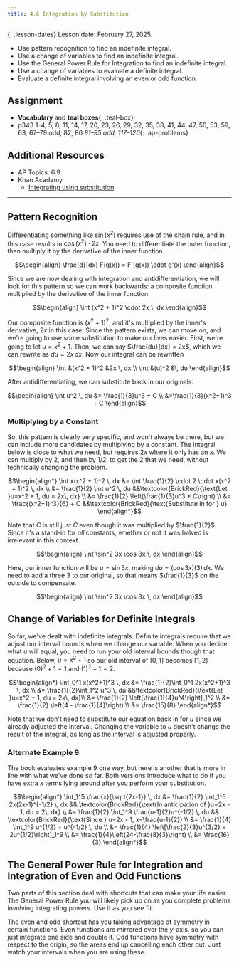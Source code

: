 ```yaml
---
title: 4.6 Integration by Substitution
---
```


{: .lesson-dates}
Lesson date: February 27, 2025.

- Use pattern recognition to find an indefinite integral.
- Use a change of variables to find an indefinite integral.
- Use the General Power Rule for Integration to find an indefinite integral.
- Use a change of variables to evaluate a definite integral.
- Evaluate a definite integral involving an even or odd function.

## Assignment

- **Vocabulary** and **teal boxes**{: .teal-box}
- p343 1–4, 5, 8, 11, 14, 17, 20, 23, 26, 29, 32, 35, 38, 41, 44, 47, 50, 53, 59, 63, 67–79 odd, 82, 86 *91–95 odd, 117–120*{: .ap-problems}

## Additional Resources

- AP Topics: 6.9
- Khan Academy
  - [Integrating using substitution](https://www.khanacademy.org/math/ap-calculus-ab/ab-integration-new/ab-6-9/v/u-substitution)

---

## Pattern Recognition

Differentiating something like $\sin \left(x^2\right)$ requires use of the chain rule, and in this case results in $\cos \left(x^2\right) \cdot 2x$. You need to differentiate the outer function, then multiply it by the derivative of the inner function.

$$\begin{align}
\frac{d}{dx} F(g(x)) = F'(g(x)) \cdot g'(x)
\end{align}$$

Since we are now dealing with integration and antidifferentiation, we will look for this pattern so we can work backwards: a composite function multiplied by the derivative of the inner function.

$$\begin{align}
\int (x^2 + 1)^2 \cdot 2x \, dx
\end{align}$$

Our composite function is $(x^2 + 1)^2$, and it's multiplied by the inner's derivative, $2x$ in this case. Since the pattern exists, we can move on, and we're going to use some substitution to make our lives easier. First, we're going to let $u = x^2 + 1$. Then, we can say $\frac{du}{dx} = 2x$, which we can rewrite as $du = 2x \, dx$. Now our integral can be rewritten

$$\begin{align}
\int &(x^2 + 1)^2 &2x \, dx \\
\int &(u)^2 &\, du
\end{align}$$

After antidifferentiating, we can substitute back in our originals.

$$\begin{align}
\int u^2 \, du &= \frac{1}{3}u^3 + C \\
&=\frac{1}{3}(x^2+1)^3 + C
\end{align}$$

### Multiplying by a Constant

So, this pattern is clearly very specific, and won't always be there, but we can include more candidates by multiplying by a constant. The integral below is close to what we need, but requires $2x$ where it only has an $x$. We can multiply by $2$, and then by $1/2$, to get the $2$ that we need, without technically changing the problem.

$$\begin{align*}
\int x(x^2 + 1)^2 \, dx &= \int \frac{1}{2} \cdot 2 \cdot x(x^2 + 1)^2 \, dx \\
      &= \frac{1}{2} \int u^2 \, du  &&\textcolor{BrickRed}{\text{Let }u=x^2 + 1, du = 2x\, dx} \\
      &= \frac{1}{2} \left(\frac{1}{3}u^3 + C\right) \\
      &= \frac{(x^2+1)^3}{6}  + C  &&\textcolor{BrickRed}{\text{Substitute in for } u}
\end{align*}$$

Note that $C$ is still just $C$ even though it was multiplied by $\frac{1}{2}$. Since it's a stand-in for *all* constants, whether or not it was halved is irrelevant in this context.

$$\begin{align}
\int \sin^2 3x \cos  3x \, dx
\end{align}$$

Here, our inner function will be $u=\sin3x$, making $du=(\cos3x) (3)\, dx$. We need to add a three $3$ to our original, so that means $\frac{1}{3}$ on the outside to compensate.

$$\begin{align}
\int \sin^2 3x \cos  3x \, dx
\end{align}$$

## Change of Variables for Definite Integrals

So far, we've dealt with indefinite integrals. Definite integrals require that we adjust our interval bounds when we change our variable. When you decide what $u$ will equal, you need to run your old interval bounds though that equation. Below, $u=x^2+1$ so our old interval of $[0,1]$ becomes $[1,2]$ because $(0)^2 + 1 = 1$ and $(1)^2 + 1 = 2$.

$$\begin{align*}
\int_0^1 x(x^2+1)^3 \, dx &= \frac{1}{2}\int_0^1  2x(x^2+1)^3 \, dx \\
                                             &= \frac{1}{2}\int_1^2 u^3 \, du                 &&\textcolor{BrickRed}{\text{Let }u=x^2 + 1, du = 2x\, dx}\\
                                             &= \frac{1}{2} \left[\frac{1}{4}u^4\right]_1^2 \\
                                             &= \frac{1}{2} \left(4 - \frac{1}{4}\right) \\
                                             &= \frac{15}{8}
\end{align*}$$

Note that we don't need to substitute our equation back in for $u$ since we already adjusted the interval. Changing the variable to $u$ doesn't change the result of the integral, as long as the interval is adjusted properly.

### Alternate Example 9

The book evaluates example 9 one way, but here is another that is more in line with what we've done so far. Both versions introduce what to do if you have extra $x$ terms lying around after you perform your substitution.

$$\begin{align*}
\int_1^5 \frac{x}{\sqrt{2x-1}} \, dx &= \frac{1}{2} \int_1^5 2x(2x-1)^{-1/2} \, dx  && \textcolor{BrickRed}{\text{In anticipation of }u=2x - 1, du = 2\, dx} \\
                                                           &= \frac{1}{2} \int_1^9 \frac{u-1}{2}u^{-1/2} \, du && \textcolor{BrickRed}{\text{Since } u=2x - 1, x=\frac{u-1}{2}} \\
                                                          &= \frac{1}{4} \int_1^9 u^{1/2} + u^{-1/2} \, du \\
                                                          &= \frac{1}{4} \left[\frac{2}{3}u^{3/2} + 2u^{1/2}\right]_1^9 \\
                                                          &= \frac{1}{4}\left(24-\frac{8}{3}\right) \\
                                                          &= \frac{16}{3}
\end{align*}$$

## The General Power Rule for Integration and Integration of Even and Odd Functions

Two parts of this section deal with shortcuts that can make your life easier. The General Power Rule you will likely pick up on as you complete problems involving integrating powers. Use it as you see fit.

The even and odd shortcut has you taking advantage of symmetry in certain functions. Even functions are mirrored over the $y$-axis, so you can just integrate one side and double it. Odd functions have symmetry with respect to the origin, so the areas end up cancelling each other out. Just watch your intervals when you are using these.
